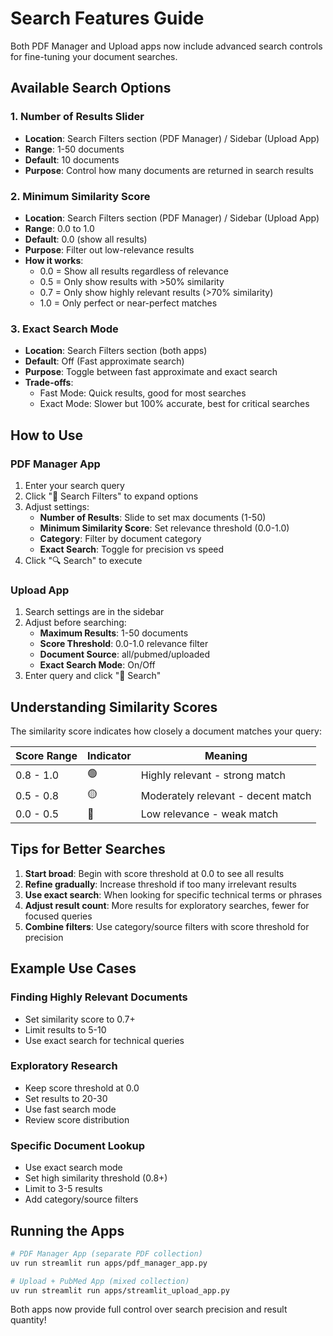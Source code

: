 # Search Features Guide

Both PDF Manager and Upload apps now include advanced search controls for fine-tuning your document searches.

## Available Search Options

### 1. Number of Results Slider
- **Location**: Search Filters section (PDF Manager) / Sidebar (Upload App)
- **Range**: 1-50 documents
- **Default**: 10 documents
- **Purpose**: Control how many documents are returned in search results

### 2. Minimum Similarity Score
- **Location**: Search Filters section (PDF Manager) / Sidebar (Upload App)
- **Range**: 0.0 to 1.0
- **Default**: 0.0 (show all results)
- **Purpose**: Filter out low-relevance results
- **How it works**:
  - 0.0 = Show all results regardless of relevance
  - 0.5 = Only show results with >50% similarity
  - 0.7 = Only show highly relevant results (>70% similarity)
  - 1.0 = Only perfect or near-perfect matches

### 3. Exact Search Mode
- **Location**: Search Filters section (both apps)
- **Default**: Off (Fast approximate search)
- **Purpose**: Toggle between fast approximate and exact search
- **Trade-offs**:
  - Fast Mode: Quick results, good for most searches
  - Exact Mode: Slower but 100% accurate, best for critical searches

## How to Use

### PDF Manager App
1. Enter your search query
2. Click "🎯 Search Filters" to expand options
3. Adjust settings:
   - **Number of Results**: Slide to set max documents (1-50)
   - **Minimum Similarity Score**: Set relevance threshold (0.0-1.0)
   - **Category**: Filter by document category
   - **Exact Search**: Toggle for precision vs speed
4. Click "🔍 Search" to execute

### Upload App
1. Search settings are in the sidebar
2. Adjust before searching:
   - **Maximum Results**: 1-50 documents
   - **Score Threshold**: 0.0-1.0 relevance filter
   - **Document Source**: all/pubmed/uploaded
   - **Exact Search Mode**: On/Off
3. Enter query and click "🚀 Search"

## Understanding Similarity Scores

The similarity score indicates how closely a document matches your query:

| Score Range | Indicator | Meaning |
|------------|-----------|----------|
| 0.8 - 1.0 | 🟢 | Highly relevant - strong match |
| 0.5 - 0.8 | 🟡 | Moderately relevant - decent match |
| 0.0 - 0.5 | 🔴 | Low relevance - weak match |

## Tips for Better Searches

1. **Start broad**: Begin with score threshold at 0.0 to see all results
2. **Refine gradually**: Increase threshold if too many irrelevant results
3. **Use exact search**: When looking for specific technical terms or phrases
4. **Adjust result count**: More results for exploratory searches, fewer for focused queries
5. **Combine filters**: Use category/source filters with score threshold for precision

## Example Use Cases

### Finding Highly Relevant Documents
- Set similarity score to 0.7+
- Limit results to 5-10
- Use exact search for technical queries

### Exploratory Research
- Keep score threshold at 0.0
- Set results to 20-30
- Use fast search mode
- Review score distribution

### Specific Document Lookup
- Use exact search mode
- Set high similarity threshold (0.8+)
- Limit to 3-5 results
- Add category/source filters

## Running the Apps

```bash
# PDF Manager App (separate PDF collection)
uv run streamlit run apps/pdf_manager_app.py

# Upload + PubMed App (mixed collection)
uv run streamlit run apps/streamlit_upload_app.py
```

Both apps now provide full control over search precision and result quantity!